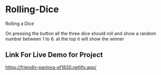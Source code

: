 # Rolling-Dice
Rolling a Dice

On pressing the button all the three dice should roll and show a random number between 1 to 6.
at the top it will show the winner

## Link For Live Demo for Project
https://friendly-pavlova-ef1830.netlify.app/
